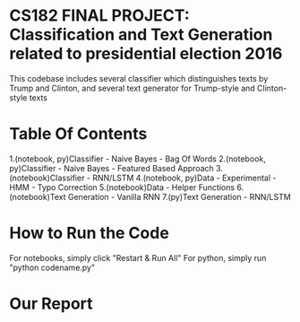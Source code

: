 # CS182 FINAL PROJECT: Classification and Text Generation related to presidential election 2016

This codebase includes several classifier which distinguishes texts by Trump and Clinton, and several text generator for Trump-style and Clinton-style texts

# Table Of Contents
1.(notebook, py)Classifier - Naive Bayes - Bag Of Words
2.(notebook, py)Classifier - Naive Bayes - Featured Based Approach
3.(notebook)Classifier - RNN/LSTM
4.(notebook, py)Data - Experimental - HMM - Typo Correction
5.(notebook)Data - Helper Functions
6.(notebook)Text Generation - Vanilla RNN
7.(py)Text Generation - RNN/LSTM

# How to Run the Code

For notebooks, simply click "Restart & Run All"
For python, simply run "python codename.py"

# Our Report

